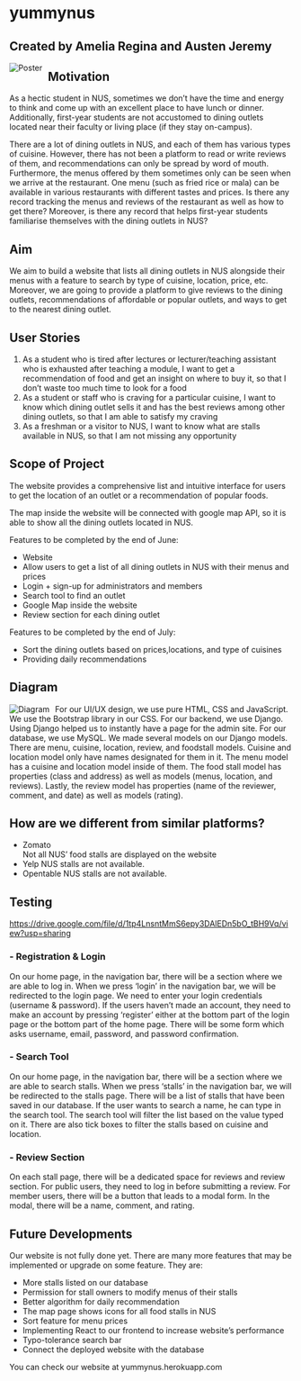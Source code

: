 # yummynus
## Created by Amelia Regina and Austen Jeremy

<img src="Poster.png"
     alt="Poster"
     style="float: left; margin-right: 10px;" />
     
## Motivation

As a hectic student in NUS, sometimes we don’t have the time and energy to think and come up with an excellent place to have lunch or dinner. Additionally, first-year students are not accustomed to dining outlets located near their faculty or living place (if they stay on-campus).

There are a lot of dining outlets in NUS, and each of them has various types of cuisine. However, there has not been a platform to read or write reviews of them, and recommendations can only be spread by word of mouth. Furthermore, the menus offered by them sometimes only can be seen when we arrive at the restaurant. One menu (such as fried rice or mala) can be available in various restaurants with different tastes and prices. Is there any record tracking the menus and reviews of the restaurant as well as how to get there? Moreover, is there any record that helps first-year students familiarise themselves with the dining outlets in NUS?


## Aim

We aim to build a website that lists all dining outlets in NUS alongside their menus with a feature to search by type of cuisine, location, price, etc. Moreover, we are going to provide a platform to give reviews to the dining outlets, recommendations of affordable or popular outlets, and ways to get to the nearest dining outlet.


## User Stories

1. As a student who is tired after lectures or lecturer/teaching assistant who is exhausted after teaching a module, I want to get a recommendation of food and get an insight on where to buy it, so that I don’t waste too much time to look for a food
2. As a student or staff who is craving for a particular cuisine, I want to know which dining outlet sells it and has the best reviews among other dining outlets, so that I am able to satisfy my craving
3. As a freshman or a visitor to NUS, I want to know what are stalls available in NUS, so that I am not missing any opportunity


## Scope of Project

The website provides a comprehensive list and intuitive interface for users to get the location of an outlet or a recommendation of popular foods.

The map inside the website will be connected with google map API, so it is able to show all the dining outlets located in NUS. 

Features to be completed by the end of June:
- Website
- Allow users to get a list of all dining outlets in NUS with their menus and prices
- Login + sign-up for administrators and members
- Search tool to find an outlet
- Google Map inside the website
- Review section for each dining outlet

Features to be completed by the end of July:
- Sort the dining outlets based on prices,locations, and type of cuisines
- Providing daily recommendations 


## Diagram

<img src="Diagram.png"
     alt="Diagram"
     style="float: left; margin-right: 10px;" />



For our UI/UX design, we use pure HTML, CSS and JavaScript. We use the Bootstrap library in our CSS. For our backend, we use Django. Using Django helped us to instantly have a page for the admin site. For our database, we use MySQL.
We made several models on our Django models. There are menu, cuisine, location, review, and foodstall models. Cuisine and location model only have names designated for them in it. The menu model has a cuisine and location model inside of them. The food stall model has properties (class and address) as well as models (menus, location, and reviews). Lastly, the review model has properties (name of the reviewer, comment, and date) as well as models (rating).



## How are we different from similar platforms?

- Zomato    
  Not all NUS’ food stalls are displayed on the website
- Yelp
  NUS stalls are not available.
- Opentable
  NUS stalls are not available.


## Testing
https://drive.google.com/file/d/1tp4LnsntMmS6epy3DAlEDn5bO_tBH9Vq/view?usp=sharing

### - Registration & Login
On our home page, in the navigation bar, there will be a section where we are able to log in. When we press ‘login’ in the navigation bar, we will be redirected to the login page. We need to enter your login credentials (username & password). If the users haven’t made an account, they need to make an account by pressing ‘register’ either at the bottom part of the login page or the bottom part of the home page. There will be some form which asks username, email, password, and password confirmation. 

### - Search Tool
On our home page, in the navigation bar, there will be a section where we are able to search stalls. When we press ‘stalls’ in the navigation bar, we will be redirected to the stalls page. There will be a list of stalls that have been saved in our database. If the user wants to search a name, he can type in the search tool. The search tool will filter the list based on the value typed on it. There are also tick boxes to filter the stalls based on cuisine and location. 

### - Review Section
On each stall page, there will be a dedicated space for reviews and review section. For public users, they need to log in before submitting a review. For member users, there will be a button that leads to a modal form. In the modal, there will be a name, comment, and rating.

## Future Developments

Our website is not fully done yet. There are many more features that may be implemented or upgrade on some feature. They are:
- More stalls listed on our database
- Permission for stall owners to modify menus of their stalls
- Better algorithm for daily recommendation
- The map page shows icons for all food stalls in NUS
- Sort feature for menu prices
- Implementing React to our frontend to increase website’s performance
- Typo-tolerance search bar
- Connect the deployed website with the database

You can check our website at yummynus.herokuapp.com

